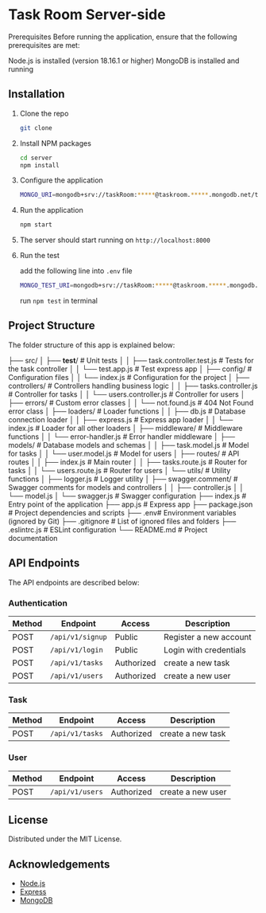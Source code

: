 # Task Room Server-side

Prerequisites
Before running the application, ensure that the following prerequisites are met:

Node.js is installed (version 18.16.1 or higher)
MongoDB is installed and running

## Installation

1. Clone the repo

   ```sh
   git clone
   ```
2. Install NPM packages

   ```sh
   cd server
   npm install
   ```
3. Configure the application

   ```sh
   MONGO_URI=mongodb+srv://taskRoom:*****@taskroom.*****.mongodb.net/taskRoomDB
   ```
4. Run the application

   ```sh
   npm start
   ```
5. The server should start running on `http://localhost:8000`
6. Run the test
   
   add the following line into `.env` file

   ```bash
   MONGO_TEST_URI=mongodb+srv://taskRoom:*****@taskroom.*****.mongodb.net/test
   ```

   run `npm test` in terminal

## Project Structure

The folder structure of this app is explained below:

├── src/
│   ├── __test__/ # Unit tests
│   │   ├── task.controller.test.js # Tests for the task controller
│   │   └── test.app.js # Test express app
│   ├── config/ # Configuration files
│   │   └── index.js # Configuration for the project
│   ├── controllers/ # Controllers handling business logic
│   │   ├── tasks.controller.js # Controller for tasks
│   │   └── users.controller.js # Controller for users
│   ├── errors/ # Custom error classes
│   │   └── not.found.js # 404 Not Found error class
│   ├── loaders/ # Loader functions
│   │   ├── db.js # Database connection loader
│   │   ├── express.js # Express app loader
│   │   └── index.js # Loader for all other loaders
│   ├── middleware/ # Middleware functions
│   │   └── error-handler.js # Error handler middleware
│   ├── models/ # Database models and schemas
│   │   ├── task.model.js # Model for tasks
│   │   └── user.model.js # Model for users
│   ├── routes/ # API routes
│   │   ├── index.js # Main router
│   │   ├── tasks.route.js # Router for tasks
│   │   └── users.route.js # Router for users
│   └── utils/ # Utility functions
│       ├── logger.js # Logger utility
│       ├── swagger.comment/ # Swagger comments for models and controllers
│       │   ├── controller.js
│       │   └── model.js
│       └── swagger.js # Swagger configuration
├── index.js # Entry point of the application
├── app.js # Express app
├── package.json # Project dependencies and scripts
├── .env# Environment variables (ignored by Git)
├── .gitignore # List of ignored files and folders
├── .eslintrc.js # ESLint configuration
└── README.md # Project documentation

## API Endpoints

The API endpoints are described below:

### Authentication

| Method | Endpoint           | Access     | Description            |
| ------ | ------------------ | ---------- | ---------------------- |
| POST   | `/api/v1/signup` | Public     | Register a new account |
| POST   | `/api/v1/login`  | Public     | Login with credentials |
| POST   | `/api/v1/tasks`  | Authorized | create a new task      |
| POST   | `/api/v1/users`  | Authorized | create a new user      |

### Task

| Method | Endpoint          | Access     | Description       |
| ------ | ----------------- | ---------- | ----------------- |
| POST   | `/api/v1/tasks` | Authorized | create a new task |

### User

| Method | Endpoint          | Access     | Description       |
| ------ | ----------------- | ---------- | ----------------- |
| POST   | `/api/v1/users` | Authorized | create a new user |

## License

Distributed under the MIT License.

## Acknowledgements

- [Node.js](https://nodejs.org/)
- [Express](https://expressjs.com/)
- [MongoDB](https://www.mongodb.com/)
